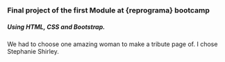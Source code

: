 ### Final project of the first Module at {reprograma} bootcamp 

##### Using HTML, CSS and Bootstrap. 

We had to choose one amazing woman to make a tribute page of. I chose Stephanie Shirley. 
